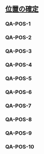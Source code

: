 ## [位置の確定](80501)

### QA-POS-1

### QA-POS-2

### QA-POS-3

### QA-POS-4

### QA-POS-5

### QA-POS-6

### QA-POS-7

### QA-POS-8

### QA-POS-9

### QA-POS-10
